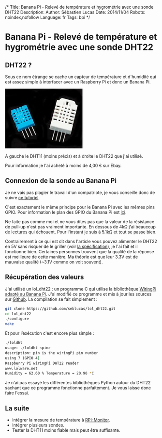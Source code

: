 /*
Title: Banana Pi - Relevé de température et hygrométrie avec une sonde DHT22
Description: 
Author: Sébastien Lucas
Date: 2014/11/04
Robots: noindex,nofollow
Language: fr
Tags: bpi
*/
# Banana Pi - Relevé de température et hygrométrie avec une sonde DHT22

## DHT22 ?

Sous ce nom étrange se cache un capteur de température et d'humidité qui est assez simple à interfacer avec un Raspberry Pi et donc un Banana Pi.

![DHT11 et DHT22](/blog/DHT11-DHT22.jpg)

A gauche le DHT11 (moins précis) et à droite le DHT22 que j'ai utilisé.

Pour information je l'ai acheté à moins de 4,00 € sur Ebay.

## Connexion de la sonde au Banana Pi

Je ne vais pas plagier le travail d'un compatriote, je vous conseille donc de suivre [ce tutoriel](http://www.manuel-esteban.com/lire-une-sonde-dht22-avec-un-raspberry-pi/).

C'est exactement le même principe pour le Banana Pi avec les mêmes pins GPIO. Pour information le plan des GPIO du Banana Pi est [ici](http://wiki.bananapi.org/index.php/Bananapi_pin_definition).

Ne faite pas comme moi et ne vous dites pas que la valeur de la résistance de pull-up n'est pas vraiment importante. En dessous de 4kΩ j'ai beaucoup de lectures qui échouent. Pour l'instant je suis à 5.1kΩ et tout se passe bien.

Contrairement à ce qui est dit dans l'article vous pouvez alimenter le DHT22 en 5V sans risquer de le griller (voir [la spécification](https://www.sparkfun.com/datasheets/Sensors/Temperature/DHT22.pdf)), je l'ai fait et il fonctionne bien. Certaines personnes trouvent que la qualité de la réponse est meilleure de cette manière. Ma théorie est que leur 3.3V est de mauvaise qualité (~3.1V comme on voit souvent).

## Récupération des valeurs

J'ai utilisé un lol_dht22 : un programme C qui utilise la bibliothèque [WiringPi adapté au Banana Pi](https://github.com/LeMaker/WiringBPi). J'ai modifié ce programme et mis à jour les sources sur [Github](https://github.com/seblucas/lol_dht22). La compilation se fait simplement :

```bash
git clone https://github.com/seblucas/lol_dht22.git
cd lol_dht22
./configure
make
```

Et pour l’exécution c'est encore plus simple :

```bash
./loldht
usage: ./loldht <pin>
description: pin is the wiringPi pin number
using 7 (GPIO 4)
Raspberry Pi wiringPi DHT22 reader
www.lolware.net
Humidity = 62.60 % Temperature = 20.90 *C
```

Je n'ai pas essayé les différentes bibliothèques Python autour du DHT22 sachant que ce programme fonctionne parfaitement. Je vous laisse donc faire l'essai.

## La suite

 * Intégrer la mesure de température à [RPI-Monitor](banana-pi-5-rpi-monitor).
 * Intégrer plusieurs sondes.
 * Tester la DHT11 moins fiable mais peut être suffisante.